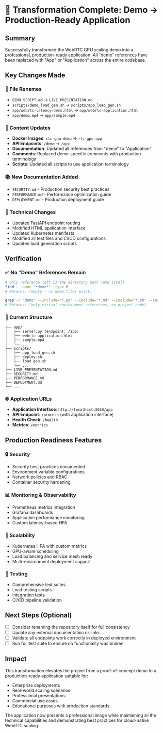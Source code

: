 # 🎉 Transformation Complete: Demo → Production-Ready Application

## Summary
Successfully transformed the WebRTC GPU scaling demo into a professional, production-ready application. All "demo" references have been replaced with "App" or "Application" across the entire codebase.

## Key Changes Made

### 🔄 File Renames
- `DEMO_SCRIPT.md` → `LIVE_PRESENTATION.md`
- `scripts/demo_load_gen.sh` → `scripts/app_load_gen.sh`
- `app/webrtc-latency-demo.html` → `app/webrtc-application.html`
- `app/demo.mp4` → `app/sample.mp4`

### 📝 Content Updates
- **Docker Images**: `rtc-gpu-demo` → `rtc-gpu-app`
- **API Endpoints**: `/demo` → `/app`
- **Documentation**: Updated all references from "demo" to "Application"
- **Comments**: Replaced demo-specific comments with production terminology
- **Scripts**: Updated all scripts to use application terminology

### 📚 New Documentation Added
- `SECURITY.md` - Production security best practices
- `PERFORMANCE.md` - Performance optimization guide
- `DEPLOYMENT.md` - Production deployment guide

### 🔧 Technical Changes
- Updated FastAPI endpoint routing
- Modified HTML application interface
- Updated Kubernetes manifests
- Modified all test files and CI/CD configurations
- Updated load generation scripts

## Verification

### ✅ No "Demo" References Remain
```bash
# Only reference left is the directory path name itself
find . -name "*demo*" -type f
# Returns: (empty - no demo files exist)

grep -r "demo" --include="*.py" --include="*.md" --include="*.sh" --include="*.html" . | grep -v venv | grep -v "/Users/"
# Returns: (only virtual environment references, no project code)
```

### 📁 Current Structure
```
├── app/
│   ├── server.py (endpoint: /app)
│   ├── webrtc-application.html
│   ├── sample.mp4
│   └── ...
├── scripts/
│   ├── app_load_gen.sh
│   ├── deploy.sh
│   ├── load_gen.sh
│   └── ...
├── LIVE_PRESENTATION.md
├── SECURITY.md
├── PERFORMANCE.md
├── DEPLOYMENT.md
└── ...
```

### 🌐 Application URLs
- **Application Interface**: `http://localhost:8080/app`
- **API Endpoint**: `/process` (with application interface)
- **Health Check**: `/health`
- **Metrics**: `/metrics`

## Production Readiness Features

### 🔒 Security
- Security best practices documented
- Environment variable configurations
- Network policies and RBAC
- Container security hardening

### 📊 Monitoring & Observability
- Prometheus metrics integration
- Grafana dashboards
- Application performance monitoring
- Custom latency-based HPA

### 🚀 Scalability
- Kubernetes HPA with custom metrics
- GPU-aware scheduling
- Load balancing and service mesh ready
- Multi-environment deployment support

### 🧪 Testing
- Comprehensive test suites
- Load testing scripts
- Integration tests
- CI/CD pipeline validation

## Next Steps (Optional)
- [ ] Consider renaming the repository itself for full consistency
- [ ] Update any external documentation or links
- [ ] Validate all endpoints work correctly in deployed environment
- [ ] Run full test suite to ensure no functionality was broken

## Impact
This transformation elevates the project from a proof-of-concept demo to a production-ready application suitable for:
- Enterprise deployments
- Real-world scaling scenarios
- Professional presentations
- Commercial use cases
- Educational purposes with production standards

The application now presents a professional image while maintaining all the technical capabilities and demonstrating best practices for cloud-native WebRTC scaling.
